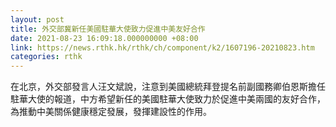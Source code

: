 ```yaml
---
layout: post
title: 外交部冀新任美國駐華大使致力促進中美友好合作
date: 2021-08-23 16:09:18.000000000 +08:00
link: https://news.rthk.hk/rthk/ch/component/k2/1607196-20210823.htm
categories: rthk
---
```


在北京，外交部發言人汪文斌說，注意到美國總統拜登提名前副國務卿伯恩斯擔任駐華大使的報道，中方希望新任的美國駐華大使致力於促進中美兩國的友好合作，為推動中美關係健康穩定發展，發揮建設性的作用。
